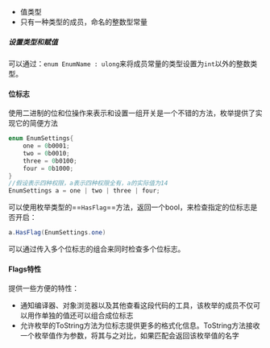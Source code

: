 - 值类型
- 只有一种类型的成员，命名的整数型常量
##### 设置类型和赋值
可以通过：`enum EnumName : ulong`来将成员常量的类型设置为`int`以外的整数类型。
#### 位标志
使用二进制的位和位操作来表示和设置一组开关是一个不错的方法，枚举提供了实现它的简便方法
```c#
enum EnumSettings{
	one = 0b0001;
	two = 0b0010;
	three = 0b0100;
	four = 0b1000;
}
//假设表示四种权限，a表示四种权限全有，a的实际值为14
EnumSettings a = one | two | three | four;
```
可以使用枚举类型的==`HasFlag`==方法，返回一个bool，来检查指定的位标志是否开启：
```c#
a.HasFlag(EnumSettings.one)
```
可以通过传入多个位标志的组合来同时检查多个位标志。
#### Flags特性
提供一些方便的特性：
- 通知编译器、对象浏览器以及其他查看这段代码的工具，该枚举的成员不仅可以用作单独的值还可以组合成位标志
- 允许枚举的ToString方法为位标志提供更多的格式化信息。ToString方法接收一个枚举值作为参数，将其与之对比，如果匹配会返回该枚举值的名字